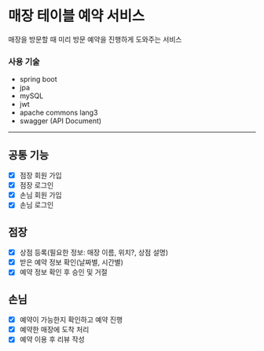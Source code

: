 # 매장 테이블 예약 서비스

매장을 방문할 때 미리 방문 예약을 진행하게 도와주는 서비스

### 사용 기술  
* spring boot
* jpa
* mySQL
* jwt
* apache commons lang3
* swagger (API Document)

- - -

## 공통 기능

- [x] 점장 회원 가입
- [x] 점장 로그인
- [x] 손님 회원 가입
- [x] 손님 로그인

## 점장

- [x] 상점 등록(필요한 정보: 매장 이름, 위치?, 상점 설명)
- [x] 받은 예약 정보 확인(날짜별, 시간별)
- [x] 예약 정보 확인 후 승인 및 거절

## 손님

- [x] 예약이 가능한지 확인하고 예약 진행
- [x] 예약한 매장에 도착 처리
- [x] 예약 이용 후 리뷰 작성
